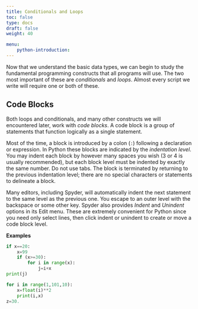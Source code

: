 ```yaml
---
title: Conditionals and Loops 
toc: false
type: docs
draft: false
weight: 40

menu:
    python-introduction:
---
```


Now that we understand the basic data types, we can begin to study the fundamental programming constructs that all programs will use.  The two most important of these are _conditionals_ and _loops_.  Almost every script we write will require one or both of these.

## Code Blocks

Both loops and conditionals, and many other constructs we will encountered later, work with _code blocks_.  A code block is a group of statements that function logically as a single statement.  

Most of the time, a block is introduced by a colon (`:`) following a declaration or expression.  In Python these blocks are indicated by the _indentation level_. You may indent each block by however many spaces you wish (3 or 4 is usually recommended), but each block level must be indented by exactly the same number.  Do not use tabs. The block is terminated by returning to the previous indentation level; there are no special characters or statements to delineate a block.

Many editors, including Spyder, will automatically indent the next statement to the same level as the previous one.  You escape to an outer level with the backspace or some other key.  Spyder also provides _Indent_ and _Unindent_ options in its Edit menu.  These are extremely convenient for Python since you need only select lines, then click indent or unindent to create or move a code block level.

**Examples**

```python
if x==20:
    x=99
    if (x>=30):
        for i in range(x):
            j=i+x
print(j)

for i in range(1,101,10):
    x=float(i)**2
    print(i,x)
z=30.
```


